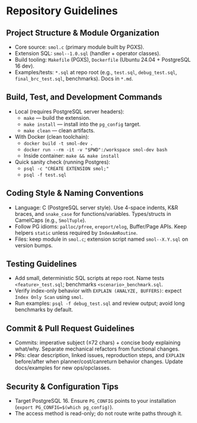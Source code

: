 # Repository Guidelines

## Project Structure & Module Organization
- Core source: `smol.c` (primary module built by PGXS).
- Extension SQL: `smol--1.0.sql` (handler + operator classes).
- Build tooling: `Makefile` (PGXS), `Dockerfile` (Ubuntu 24.04 + PostgreSQL 16 dev).
- Examples/tests: `*.sql` at repo root (e.g., `test.sql`, `debug_test.sql`, `final_brc_test.sql`, benchmarks). Docs in `*.md`.

## Build, Test, and Development Commands
- Local (requires PostgreSQL server headers):
  - `make` — build the extension.
  - `make install` — install into the `pg_config` target.
  - `make clean` — clean artifacts.
- With Docker (clean toolchain):
  - `docker build -t smol-dev .`
  - `docker run --rm -it -v "$PWD":/workspace smol-dev bash`
  - Inside container: `make && make install`
- Quick sanity check (running Postgres):
  - `psql -c "CREATE EXTENSION smol;"`
  - `psql -f test.sql`

## Coding Style & Naming Conventions
- Language: C (PostgreSQL server style). Use 4-space indents, K&R braces, and `snake_case` for functions/variables. Types/structs in CamelCaps (e.g., `SmolTuple`).
- Follow PG idioms: `palloc/pfree`, `ereport/elog`, Buffer/Page APIs. Keep helpers `static` unless required by `IndexAmRoutine`.
- Files: keep module in `smol.c`; extension script named `smol--X.Y.sql` on version bumps.

## Testing Guidelines
- Add small, deterministic SQL scripts at repo root. Name tests `<feature>_test.sql`; benchmarks `<scenario>_benchmark.sql`.
- Verify index-only behavior with `EXPLAIN (ANALYZE, BUFFERS)`: expect `Index Only Scan` using `smol`.
- Run examples: `psql -f debug_test.sql` and review output; avoid long benchmarks by default.

## Commit & Pull Request Guidelines
- Commits: imperative subject (≤72 chars) + concise body explaining what/why. Separate mechanical refactors from functional changes.
- PRs: clear description, linked issues, reproduction steps, and `EXPLAIN` before/after when planner/cost/canreturn behavior changes. Update docs/examples for new ops/opclasses.

## Security & Configuration Tips
- Target PostgreSQL 16. Ensure `PG_CONFIG` points to your installation (`export PG_CONFIG=$(which pg_config)`).
- The access method is read-only; do not route write paths through it.
